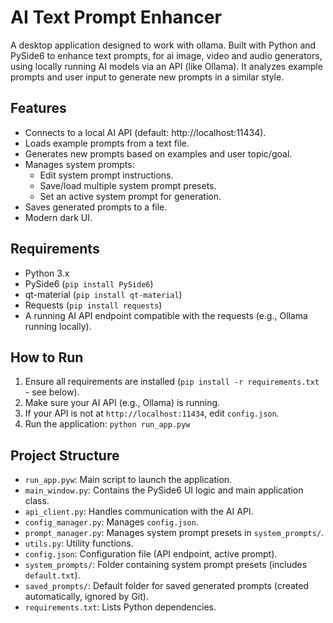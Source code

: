 # AI Text Prompt Enhancer

A desktop application designed to work with ollama. Built with Python and PySide6 to enhance text prompts, for ai image, video and audio generators, using locally running AI models via an API (like Ollama). It analyzes example prompts and user input to generate new prompts in a similar style.

## Features

* Connects to a local AI API (default: http://localhost:11434).
* Loads example prompts from a text file.
* Generates new prompts based on examples and user topic/goal.
* Manages system prompts:
    * Edit system prompt instructions.
    * Save/load multiple system prompt presets.
    * Set an active system prompt for generation.
* Saves generated prompts to a file.
* Modern dark UI.

## Requirements

* Python 3.x
* PySide6 (`pip install PySide6`)
* qt-material (`pip install qt-material`)
* Requests (`pip install requests`)
* A running AI API endpoint compatible with the requests (e.g., Ollama running locally).

## How to Run

1.  Ensure all requirements are installed (`pip install -r requirements.txt` - see below).
2.  Make sure your AI API (e.g., Ollama) is running.
3.  If your API is not at `http://localhost:11434`, edit `config.json`.
4.  Run the application: `python run_app.pyw`

## Project Structure

* `run_app.pyw`: Main script to launch the application.
* `main_window.py`: Contains the PySide6 UI logic and main application class.
* `api_client.py`: Handles communication with the AI API.
* `config_manager.py`: Manages `config.json`.
* `prompt_manager.py`: Manages system prompt presets in `system_prompts/`.
* `utils.py`: Utility functions.
* `config.json`: Configuration file (API endpoint, active prompt).
* `system_prompts/`: Folder containing system prompt presets (includes `default.txt`).
* `saved_prompts/`: Default folder for saved generated prompts (created automatically, ignored by Git).
* `requirements.txt`: Lists Python dependencies.
